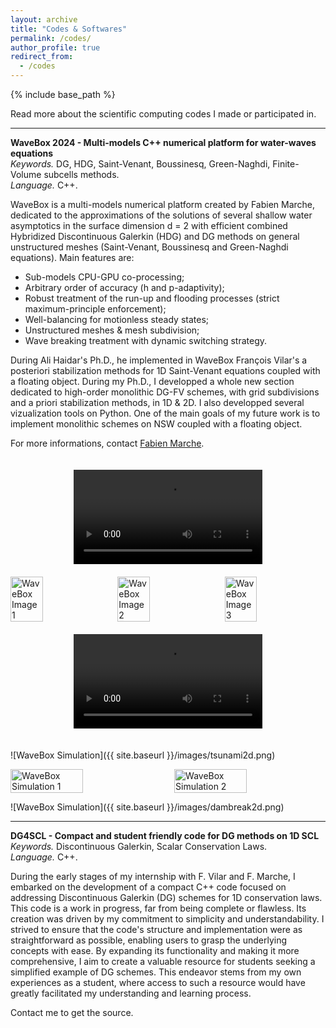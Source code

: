 ```yaml
---
layout: archive
title: "Codes & Softwares"
permalink: /codes/
author_profile: true
redirect_from:
  - /codes
---
```


{% include base_path %}

Read more about the scientific computing codes I made or participated in. 

***

<b> WaveBox 2024 - Multi-models C++ numerical platform for water-waves equations </b>  <br>
<i> Keywords. </i> DG, HDG, Saint-Venant, Boussinesq, Green-Naghdi, Finite-Volume subcells methods. <br>
<i> Language. </i> C++.

WaveBox is a multi-models numerical platform created by Fabien Marche, dedicated to the approximations of the solutions of several shallow water asymptotics in the surface dimension d = 2 with efficient combined Hybridized Discontinuous Galerkin (HDG) and DG methods on general unstructured meshes (Saint-Venant, Boussinesq and Green-Naghdi equations). Main features are: 
- Sub-models CPU-GPU co-processing;
- Arbitrary order of accuracy (h and p-adaptivity);
- Robust treatment of the run-up and flooding processes (strict maximum-principle enforcement);
- Well-balancing for motionless steady states;
- Unstructured meshes & mesh subdivision;
- Wave breaking treatment with dynamic switching strategy.

During Ali Haidar's Ph.D., he implemented in WaveBox François Vilar's a posteriori stabilization methods for 1D Saint-Venant equations coupled with a floating object. 
During my Ph.D., I developped a whole new section dedicated to high-order monolithic DG-FV schemes, with grid subdivisions and a priori stabilization methods, in 1D & 2D. I also developped several vizualization tools on Python. One of the main goals of my future work is to implement monolithic schemes on NSW coupled with a floating object.

For more informations, contact [Fabien Marche](https://imag.umontpellier.fr/~marche/).

<div style="display: flex; justify-content: center; padding: 20px 0;">
  <video controls style="width: 60%; height: auto;">
    <source src="{{ site.baseurl }}/images/rock_wave_P6RK2.mp4" type="video/mp4">
  </video>
</div>

<div style="display: flex; justify-content: space-between; gap: 10px;">
  <img src="{{ site.baseurl }}/images/rock_wave_1.png" alt="WaveBox Image 1" style="width: 32%; height: auto;">
  <img src="{{ site.baseurl }}/images/rock_wave_2.png" alt="WaveBox Image 2" style="width: 32%; height: auto;">
  <img src="{{ site.baseurl }}/images/rock_wave_3.png" alt="WaveBox Image 3" style="width: 32%; height: auto;">
</div>

<div style="display: flex; justify-content: center; padding: 20px 0;">
  <video controls style="width: 60%; height: auto;">
    <source src="{{ site.baseurl }}/images/tsunami_P2RK2.mp4" type="video/mp4">
  </video>
</div>

![WaveBox Simulation]({{ site.baseurl }}/images/tsunami2d.png)

<div style="display: flex; justify-content: space-between; gap: 10px;">
  <img src="{{ site.baseurl }}/images/eta_dam.png" alt="WaveBox Simulation 1" style="width: 48%; height: auto;">
  <img src="{{ site.baseurl }}/images/q1_dam.png" alt="WaveBox Simulation 2" style="width: 48%; height: auto;">
</div>

![WaveBox Simulation]({{ site.baseurl }}/images/dambreak2d.png)

***

<b> DG4SCL - Compact and student friendly code for DG methods on 1D SCL </b>  <br>
<i> Keywords. </i> Discontinuous Galerkin, Scalar Conservation Laws. <br>
<i> Language. </i> C++. 

During the early stages of my internship with F. Vilar and F. Marche, I embarked on the development of a compact C++ code focused on addressing Discontinuous Galerkin (DG) schemes for 1D conservation laws. 
This code is a work in progress, far from being complete or flawless. Its creation was driven by my commitment to simplicity and understandability. I strived to ensure that the code's structure and implementation were as straightforward as possible, enabling users to grasp the underlying concepts with ease.
By expanding its functionality and making it more comprehensive, I aim to create a valuable resource for students seeking a simplified example of DG schemes. This endeavor stems from my own experiences as a student, where access to such a resource would have greatly facilitated my understanding and learning process.

Contact me to get the source.
